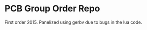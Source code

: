 PCB Group Order Repo
====================

First order 2015.
Panelized using gerbv due to bugs in the lua code.
